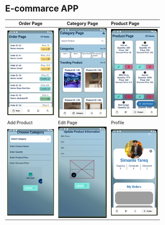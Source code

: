 
# E-commarce APP







| Order Page|Category Page|Product Page|
| --------  | -------  | :------------------------- |
| ![orderPage](https://github.com/SimantoTareq/Flutter-Practise/blob/main/order_app/read/orderPage.PNG)  | ![categoryPage](https://github.com/SimantoTareq/Flutter-Practise/blob/main/order_app/read/categoryPage.PNG) |   ![productPage](https://github.com/SimantoTareq/Flutter-Practise/blob/main/order_app/read/productPage.PNG)                          |
|Add Product|Edit Page|Profile|
| ![addPage](https://github.com/SimantoTareq/Flutter-Practise/blob/main/order_app/read/addProductPage.PNG)            | ![editPage](https://github.com/SimantoTareq/Flutter-Practise/blob/main/order_app/read/editPage.PNG)         | ![proflePage](https://github.com/SimantoTareq/Flutter-Practise/blob/main/order_app/read/profilePage.PNG)         |

